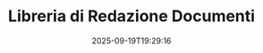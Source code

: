 ---
############################# Static ############################
layout: "family"
date:  2025-09-19T19:29:16
draft: false

product: "Redaction"
product_tag: "redaction"

lang: it

############################# Head ############################
head_title: "Soluzione di Redazione Documenti. Modifica o rimuovi qualsiasi dato sensibile."
head_description: "Rimuovi, redigi o nascondi testo, immagini o metadati in PDF, documenti Word, fogli di calcolo Excel, presentazioni PowerPoint, immagini e altro. Utilizza la nostra libreria nelle tue applicazioni .NET, Java, Python o basate su cloud."

############################# Header ############################
title: "Libreria di Redazione Documenti"
description:  |
  Nascondi o rimuovi informazioni riservate da vari tipi di file.

  Modifica testo o immagini per eliminare contenuti sensibili.

  Gestisci i metadati dei file utilizzando le nostre funzionalità avanzate.

############################# Supported Platforms ###############################
supported_platforms:
  enable: true
  head_title: "Scegli la Tua Piattaforma"
  title: "Indipendenza della Piattaforma"
  description: "La libreria GroupDocs.Redaction supporta i seguenti sistemi operativi e framework:"
  details_link_title: "Scopri di più"

  items:
    # items loop
    - title: ".NET"
      description: GroupDocs.Redaction .NET 
      color: "blue"
      tag: "net"
      link: "/redaction/net/"
      features_link: "https://docs.groupdocs.com/redaction/net/system-requirements/"
      features:
          # features loop
          - rows: "3"
            content: |
                    NET 6.0+ <br> .NET Core 3.1 <br> .NET Framework 4.6.2+
      
          # features loop
          - rows: "4"
            content: |
                    Windows <br> Linux <br> Mac OS <br> Microsoft Azure
      
          # features loop
          - rows: "3"
            content: |
                    Microsoft Visual Studio <br> JetBrains Rider <br> Microsoft Visual Code
      
          # features loop
          - rows: "1"
            content: |
                    30+ file formats
      

    # items loop
    - title: "Java"
      description: GroupDocs.Redaction Java
      color: "red"
      tag: "java"
      link: "/redaction/java/"
      features_link: "https://docs.groupdocs.com/redaction/java/system-requirements/"
      features:
          # features loop
          - rows: "3"
            content: |
                    Java 8 or higher <br> Kotlin
      
          # features loop
          - rows: "4"
            content: |
                    Windows <br> Linux <br> Mac OS
      
          # features loop
          - rows: "3"
            content: |
                    IntelliJ IDEA <br> Eclipse <br> NetBeans
      
          # features loop
          - rows: "1"
            content: |
                    30+ file formats

    # items loop
    - title: "Python"
      description: GroupDocs.Redaction Python
      color: "yellow"
      tag: "python-net"
      link: "/redaction/python-net/"
      features_link: "https://docs.groupdocs.com/redaction/python-net/system-requirements/"
      features:
          # features loop
          - rows: "3"
            content: |
                    Python 3.9+ and .Net 6+
      
          # features loop
          - rows: "4"
            content: |
                    Windows <br> Linux <br> Mac OS
      
          # features loop
          - rows: "3"
            content: |
                    IDLE <br> PyCharm <br> Visual Studio Code
      
          # features loop
          - rows: "1"
            content: |
                    30+ file formats

############################# Features ###############################
features:
  enable: true
  title: "GroupDocs.Redaction a Colpo d'Occhio"
  description: "Una soluzione per gestire contenuti in PDF, documenti Office, immagini e altri file aziendali."

  items:
    # items loop
    - icon: "text"
      title: "Rimuovi o Modifica Testo"
      content: "Trova e redigi il testo sensibile nei tuoi documenti."

    # items loop
    - icon: "image"
      title: "Redigi Immagini"
      content: "Nascondi aree delle immagini nei tuoi file senza sforzo extra."

    # items loop
    - icon: "template"
      title: "Gestisci Metadati"
      content: "Rimuovi o sostituisci metadati come l'autore nei documenti Word o i dati EXIF nelle immagini."

    # items loop
    - icon: "pdf"
      title: "Funzionalità Avanzate"
      content: "Cerca dati da redigere utilizzando espressioni regolari o integrazione AI."

############################# Code samples ############################
code_samples:
  enable: true
  title: "Esempi di Codice GroupDocs.Redaction"
  description: "Casi d'uso tipici delle operazioni di redazione GroupDocs.Redaction."
  items:
    # code sample loop
    - title: "Come Redigere Testo in Documenti PDF"
      content: |
       GroupDocs.Redaction è la migliore soluzione per redigere testo nei tuoi documenti in pochi passaggi.
      samples:
        - language: "C#"
          color: "blue"
          content: |
            ```csharp {style=abap}   
            // Passa il percorso del file da redigere a un'istanza di Redactor
            using (Redactor redactor  = new Redactor("source.pdf"))
            {
                // Fornisci opzioni di redazione
                var redaction = new ExactPhraseRedaction("Sensitive data", new ReplacementOptions("[hidden]"));

                // Redigi e salva il risultato
                redactor.Apply(redaction);

                var outputFile = redactor.Save();
            }   
            ```
        - language: "Java"
          color: "red"
          content: |
            ```java {style=abap}   
            // Passa il percorso del file da redigere a un'istanza di Redactor
            final Redactor redactor  = new Redactor("source.pdf");

            try 
            {
                // Fornisci opzioni di redazione
                ExactPhraseRedaction redaction = new ExactPhraseRedaction("Sensitive data", new ReplacementOptions("[hidden]"));

                // Redigi e salva il risultato
                redactor.apply(redaction);
                redactor.save();
            }
            finally { redactor.close(); } 
            ```
        - language: "Python"
          color: "yellow"
          content: |
            ```python {style=abap}
            import groupdocs.redaction as gr
            import groupdocs.redaction.options as gro
            import groupdocs.redaction.redactions as grr

            def run():

                # Passa il percorso del file da redigere a un'istanza di Redactor
                with gr.Redactor("source.pdf") as redactor:

                    # Fornisci opzioni di redazione
                    repl_opt = grr.ReplacementOptions("[hidden]")
                    ex_red = grr.ExactPhraseRedaction("Sensitive data", repl_opt)

                    # Redigi e salva il risultato
                    result = redactor.apply(ex_red)
        
                    so = gro.SaveOptions()
                    so.add_suffix = True
                    so.rasterize_to_pdf = False
                    result_path = redactor.save(so)
            ```

############################# Supported Formats ###############################
formats:
  enable: true
  title: "30+ Formati di File Supportati"
  description: "La GroupDocs.Redaction supporta operazioni di redazione su tutti i formati di file aziendali ampiamente utilizzati."

############################# Metrics ###############################
metrics:
  enable: true
  title: "GroupDocs.Redaction Risultati"
  description: "Scopri Metriche Chiave che Mettono in Risalto il Successo della Nostra Libreria"

  items:
    # items loop
    - number: "30+"
      title: "Formati Supportati"
      content: "GroupDocs.Redaction supporta operazioni con oltre 30 formati di file ampiamente utilizzati."

    # items loop
    - number: "440k"
      title: "Download NuGet"
      content: "GroupDocs.Redaction per .NET è stato scaricato più di 440.000 volte da NuGet."

    # items loop
    - number: "12k"
      title: "Download Maven"
      content: "GroupDocs.Redaction ha oltre 12.000 download su Maven, offrendo potenti funzionalità di redazione per Java."

    # items loop
    - number: "140+"
      title: "Clienti Soddisfatti"
      content: "Sia le grandi aziende globali che i singoli sviluppatori si affidano ai prodotti di GroupDocs per costruire soluzioni innovative."


############################# Customers ###############################
customers:
  enable: true
  title: "I Nostri Clienti Soddisfatti"
  description: "Le librerie GroupDocs sono fidate da marchi riconosciuti e rispettati a livello globale."

  items:
    # items loop
    - title: "BenQ Corporation"
      logo: "benq"
      
    # items loop
    - title: "Nasdaq Stock Market"
      logo: "nasdaq"
      
    # items loop
    - title: "AT&T Inc."
      logo: "att"
      
    # items loop
    - title: "Customer logo AstraZeneca"
      logo: "astrazeneca"
      
    # items loop
    - title: "Central Bank of Argentina"
      logo: "argentinacentralbank"
      
    # items loop
    - title: "Roche Holding AG"
      logo: "roche"
      
    # items loop
    - title: "Capita"
      logo: "capita"
      
    # items loop
    - title: "Axa S.A."
      logo: "axa"
      
    # items loop
    - title: "Instructure Inc."
      logo: "instructure"
      
    # items loop
    - title: "Wipro"
      logo: "wipro"


############################# Actions ###############################
actions:
  enable: true
  title: "Pronto per Iniziare?"
  description: "Prova gratuitamente le funzionalità di GroupDocs.Redaction sulla tua piattaforma."

  items:
    # items loop
    - title: ".NET"
      color: "blue"
      link: "/redaction/net/"

    # items loop
    - title: "Java"
      color: "red"
      link: "/redaction/java/"

    # items loop
    - title: "Node.js"
      color: "yellow"
      link: "/redaction/python-net/"   

############################# FAQ ###############################
faq:
  enable: true
  title: "Domande Frequenti"
  description: "Risposte alle domande più comuni."

  items:
    # items loop
    - question: "La libreria GroupDocs.Redaction richiede software di terze parti per manipolare i documenti?"
      answer: "GroupDocs.Redaction non richiede software esterni come Adobe Acrobat, Microsoft Office o altri."

    # items loop
    - question: "Posso provare la libreria GroupDocs.Redaction prima di acquistarla?"
      answer: "Sì, puoi provare GroupDocs.Redaction senza acquistare una licenza. Funziona in modalità di prova, aggiungendo badge di prova e limitando l'output alle prime 3 pagine. Per testare senza restrizioni, richiedi una licenza temporanea di 30 giorni. Per maggiori dettagli, [vedi](https://purchase.groupdocs.com/temporary-license/)."

    # items loop
    - question: "Quali opzioni di licenza sono disponibili?"
      answer: "Offriamo diversi tipi di licenza in base alle tue esigenze di sviluppo e distribuzione. Queste includono licenze basate su sviluppatore, basate su sito e licenze a consumo in base all'uso. Scopri di più [qui](https://purchase.groupdocs.com/pricing/redaction/net/)."

############################# Cloud Links ###############################
cloud_links:
  enable: false
  title: "GroupDocs.Redaction API Low-Code"
  description: "Integra la redazione dei documenti in qualsiasi applicazione utilizzando la nostra API REST basata su cloud."
  
  items:
    # items loop
    - title: "GroupDocs.Redaction Cloud for cURL"
      content: "Utilizza comandi cURL con la nostra RESTful Cloud API per redigere documenti in una vasta gamma di formati di file supportati."
      icon: "groupdocs_redaction-for-curl"
      link: "https://products.groupdocs.cloud/redaction/curl"

    # items loop
    - title: "GroupDocs.Redaction Cloud for .NET"
      content: "Estrai immagini, testo e metadati o redigi documenti utilizzando modelli in applicazioni Microsoft .NET."
      icon: "groupdocs_redaction-for-net"
      link: "https://products.groupdocs.cloud/redaction/net"

    # items loop
    - title: "GroupDocs.Redaction Cloud for Java"
      content: "SDK Java per redigere documenti ed estrarre dati all'interno delle tue applicazioni basate su Java."
      icon: "groupdocs_redaction-for-java"
      link: "https://products.groupdocs.cloud/redaction/java"

############################# App links ###############################
app_links:
  enable: true
  title: "GroupDocs.Redaction App No-Code"
  description: "Un'applicazione web che consente di redigere oltre 30 formati di file popolari direttamente nel tuo browser."

  items:
    # items loop
    - title: "GroupDocs.Redaction Total"
      content: "Strumento online gratuito per redigere Word, Excel, PowerPoint, PDF e oltre 30 altri tipi di file."
      icon: "groupdocs_redaction-app"
      link: "https://products.groupdocs.app/redaction/total"

    # items loop
    - title: "GroupDocs.Redaction DOCX"
      content: "Redigi documenti Word nel tuo browser e estrai immagini, testo o metadati."
      icon: "groupdocs_words-app"
      link: "https://products.groupdocs.app/redaction/docx"

    # items loop
    - title: "GroupDocs.Redaction PDF"
      content: "Strumento di redazione PDF gratuito che funziona su qualsiasi dispositivo o piattaforma senza limitazioni."
      icon: "groupdocs_pdf-app"
      link: "https://products.groupdocs.app/redaction/pdf"


      


---